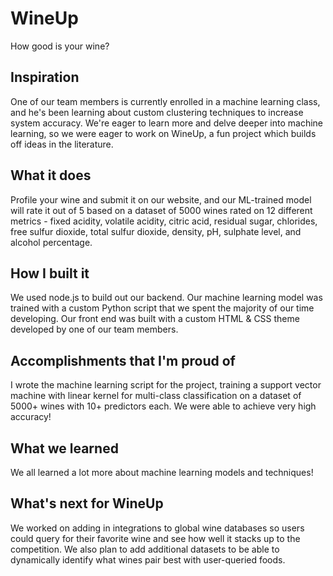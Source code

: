 # WineUp
How good is your wine?

## Inspiration
One of our team members is currently enrolled in a machine learning class, and he's been learning about custom clustering techniques to increase system accuracy. We're eager to learn more and delve deeper into machine learning, so we were eager to work on WineUp, a fun project which builds off ideas in the literature.

## What it does
Profile your wine and submit it on our website, and our ML-trained model will rate it out of 5 based on a dataset of 5000 wines rated on 12 different metrics - fixed acidity, volatile acidity, citric acid, residual sugar, chlorides, free sulfur dioxide, total sulfur dioxide, density, pH, sulphate level, and alcohol percentage.

## How I built it
We used node.js to build out our backend. Our machine learning model was trained with a custom Python script that we spent the majority of our time developing. Our front end was built with a custom HTML & CSS theme developed by one of our team members.

## Accomplishments that I'm proud of
I wrote the machine learning script for the project, training a support vector machine with linear kernel for multi-class classification on a dataset of 5000+ wines with 10+ predictors each. We were able to achieve very high accuracy!

## What we learned
We all learned a lot more about machine learning models and techniques!

## What's next for WineUp
We worked on adding in integrations to global wine databases so users could query for their favorite wine and see how well it stacks up to the competition. We also plan to add additional datasets to be able to dynamically identify what wines pair best with user-queried foods.
